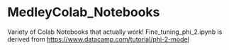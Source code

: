 # MedleyColab_Notebooks
Variety of Colab Notebooks that actually work!
Fine_tuning_phi_2.ipynb is derived from https://www.datacamp.com/tutorial/phi-2-model

